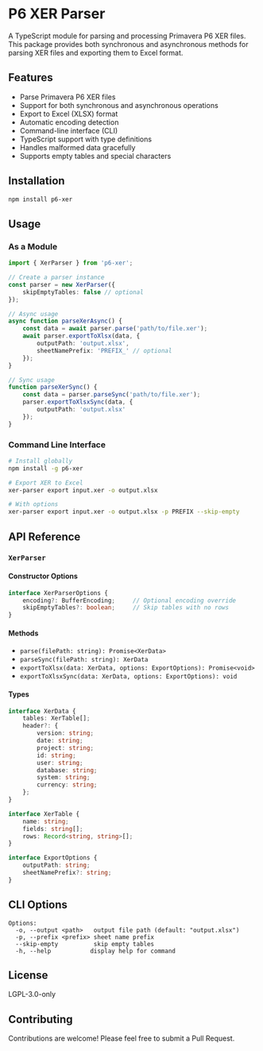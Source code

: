 # P6 XER Parser

A TypeScript module for parsing and processing Primavera P6 XER files. This package provides both synchronous and asynchronous methods for parsing XER files and exporting them to Excel format.

## Features

- Parse Primavera P6 XER files
- Support for both synchronous and asynchronous operations
- Export to Excel (XLSX) format
- Automatic encoding detection
- Command-line interface (CLI)
- TypeScript support with type definitions
- Handles malformed data gracefully
- Supports empty tables and special characters

## Installation

```bash
npm install p6-xer
```

## Usage

### As a Module

```typescript
import { XerParser } from 'p6-xer';

// Create a parser instance
const parser = new XerParser({
    skipEmptyTables: false // optional
});

// Async usage
async function parseXerAsync() {
    const data = await parser.parse('path/to/file.xer');
    await parser.exportToXlsx(data, {
        outputPath: 'output.xlsx',
        sheetNamePrefix: 'PREFIX_' // optional
    });
}

// Sync usage
function parseXerSync() {
    const data = parser.parseSync('path/to/file.xer');
    parser.exportToXlsxSync(data, {
        outputPath: 'output.xlsx'
    });
}
```

### Command Line Interface

```bash
# Install globally
npm install -g p6-xer

# Export XER to Excel
xer-parser export input.xer -o output.xlsx

# With options
xer-parser export input.xer -o output.xlsx -p PREFIX --skip-empty
```

## API Reference

### `XerParser`

#### Constructor Options

```typescript
interface XerParserOptions {
    encoding?: BufferEncoding;     // Optional encoding override
    skipEmptyTables?: boolean;     // Skip tables with no rows
}
```

#### Methods

- `parse(filePath: string): Promise<XerData>`
- `parseSync(filePath: string): XerData`
- `exportToXlsx(data: XerData, options: ExportOptions): Promise<void>`
- `exportToXlsxSync(data: XerData, options: ExportOptions): void`

#### Types

```typescript
interface XerData {
    tables: XerTable[];
    header?: {
        version: string;
        date: string;
        project: string;
        id: string;
        user: string;
        database: string;
        system: string;
        currency: string;
    };
}

interface XerTable {
    name: string;
    fields: string[];
    rows: Record<string, string>[];
}

interface ExportOptions {
    outputPath: string;
    sheetNamePrefix?: string;
}
```

## CLI Options

```
Options:
  -o, --output <path>   output file path (default: "output.xlsx")
  -p, --prefix <prefix> sheet name prefix
  --skip-empty          skip empty tables
  -h, --help           display help for command
```

## License

LGPL-3.0-only

## Contributing

Contributions are welcome! Please feel free to submit a Pull Request. 